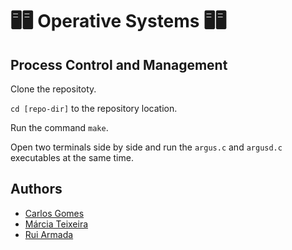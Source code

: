 # 🖥️🖥️ Operative Systems 🖥️🖥️

## Process Control and Management

Clone the repositoty.

`cd [repo-dir]` to the repository location.

Run the command `make`.

Open two terminals side by side and run the `argus.c` and `argusd.c` executables at the same time.

## Authors
* [Carlos Gomes](https://github.com/CGDEX)
* [Márcia Teixeira](https://github.com/teixeiramarcia)
* [Rui Armada](https://github.com/RuiArmada)

